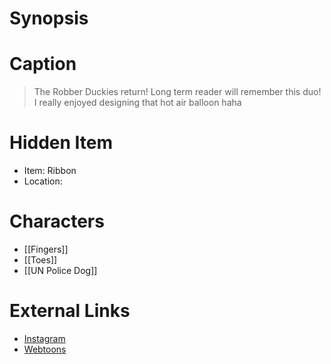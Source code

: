 # Synopsis


# Caption
> The Robber Duckies return! Long term reader will remember this duo!
> I really enjoyed designing that hot air balloon haha

# Hidden Item
* Item: Ribbon
* Location: <strike></strike>

# Characters
* [[Fingers]]
* [[Toes]]
* [[UN Police Dog]]

# External Links
* [Instagram](https://www.instagram.com/p/CKKnkeSDI2C/?igshid=YmMyMTA2M2Y=)
* [Webtoons](https://www.webtoons.com/en/challenge/twistwood-tales/72-the-robber-duckies/viewer?title_no=344740&episode_no=78)